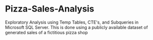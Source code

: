 # Pizza-Sales-Analysis
Exploratory Analysis using Temp Tables, CTE's, and Subqueries in Microsoft SQL Server. This is done using a publicly available dataset of generated sales of a fictitious pizza shop

